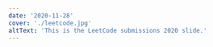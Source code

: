 ```yaml
---
date: '2020-11-28'
cover: './leetcode.jpg'
altText: 'This is the LeetCode submissions 2020 slide.'
---
```

